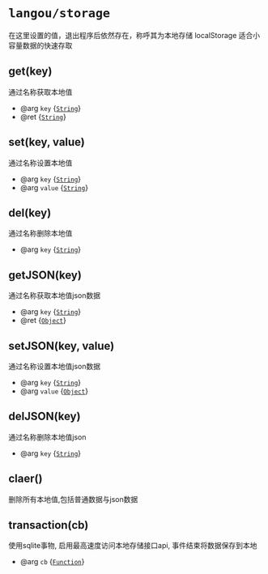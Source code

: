 # `langou/storage`

在这里设置的值，退出程序后依然存在，称呼其为本地存储 localStorage 适合小容量数据的快速存取

## get(key)

通过名称获取本地值

* @arg `key` {[`String`]}
* @ret {[`String`]}

## set(key, value)

通过名称设置本地值

* @arg `key` {[`String`]}
* @arg `value` {[`String`]}

## del(key)

通过名称删除本地值

* @arg `key` {[`String`]}

## getJSON(key)

通过名称获取本地值json数据

* @arg `key` {[`String`]}
* @ret {[`Object`]}

## setJSON(key, value)

通过名称设置本地值json数据

* @arg `key` {[`String`]}
* @arg `value` {[`Object`]}

## delJSON(key)

通过名称删除本地值json

* @arg `key` {[`String`]}

## claer()

删除所有本地值,包括普通数据与json数据

## transaction(cb)

使用sqlite事物, 启用最高速度访问本地存储接口api, 事件结束将数据保存到本地

* @arg `cb` {[`Function`]}


[`Object`]: https://developer.mozilla.org/en-US/docs/Web/JavaScript/Reference/Global_Objects/Object
[`String`]: https://developer.mozilla.org/en-US/docs/Web/JavaScript/Reference/Global_Objects/String
[`Function`]: https://developer.mozilla.org/en-US/docs/Web/JavaScript/Reference/Global_Objects/Function
